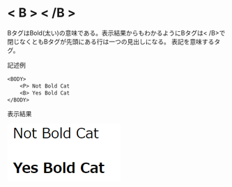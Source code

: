 [](ファイル名はコマンド名.md)
# < B > < /B >
BタグはBold(太い)の意味である。表示結果からもわかるようにBタグは< /B>で閉じなくともBタグが先頭にある行は一つの見出しになる。
表記を意味するタグ。

記述例 [](変更しない)

```
<BODY>
    <P> Not Bold Cat
    <B> Yes Bold Cat
</BODY>
```

表示結果　[](変更しない)

![](../goto/b.png)
